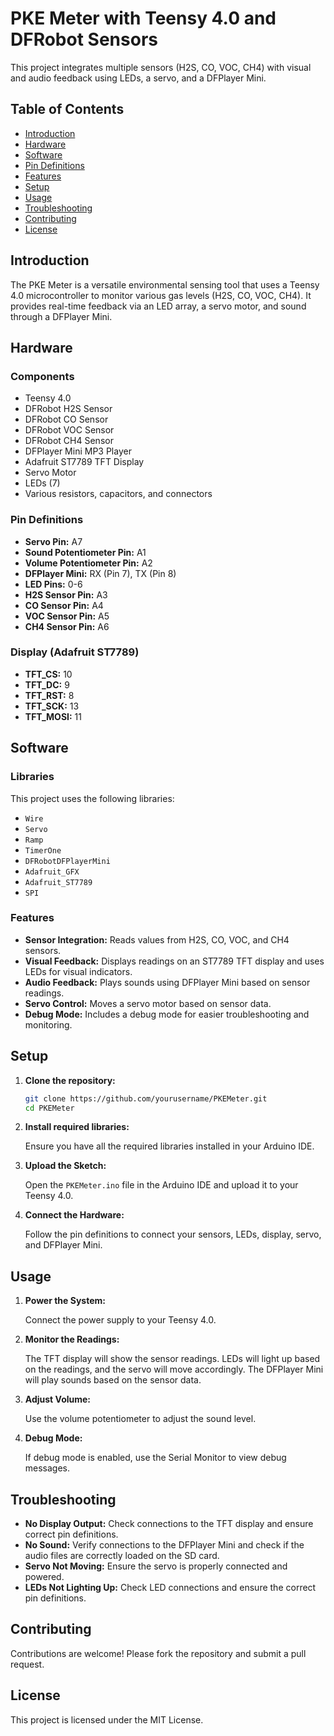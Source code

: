 # PKE Meter with Teensy 4.0 and DFRobot Sensors

This project integrates multiple sensors (H2S, CO, VOC, CH4) with visual and audio feedback using LEDs, a servo, and a DFPlayer Mini.

## Table of Contents

- [Introduction](#introduction)
- [Hardware](#hardware)
- [Software](#software)
- [Pin Definitions](#pin-definitions)
- [Features](#features)
- [Setup](#setup)
- [Usage](#usage)
- [Troubleshooting](#troubleshooting)
- [Contributing](#contributing)
- [License](#license)

## Introduction

The PKE Meter is a versatile environmental sensing tool that uses a Teensy 4.0 microcontroller to monitor various gas levels (H2S, CO, VOC, CH4). It provides real-time feedback via an LED array, a servo motor, and sound through a DFPlayer Mini.

## Hardware

### Components

- Teensy 4.0
- DFRobot H2S Sensor
- DFRobot CO Sensor
- DFRobot VOC Sensor
- DFRobot CH4 Sensor
- DFPlayer Mini MP3 Player
- Adafruit ST7789 TFT Display
- Servo Motor
- LEDs (7)
- Various resistors, capacitors, and connectors

### Pin Definitions

- **Servo Pin:** A7
- **Sound Potentiometer Pin:** A1
- **Volume Potentiometer Pin:** A2
- **DFPlayer Mini:** RX (Pin 7), TX (Pin 8)
- **LED Pins:** 0-6
- **H2S Sensor Pin:** A3
- **CO Sensor Pin:** A4
- **VOC Sensor Pin:** A5
- **CH4 Sensor Pin:** A6

### Display (Adafruit ST7789)

- **TFT_CS:** 10
- **TFT_DC:** 9
- **TFT_RST:** 8
- **TFT_SCK:** 13
- **TFT_MOSI:** 11

## Software

### Libraries

This project uses the following libraries:

- `Wire`
- `Servo`
- `Ramp`
- `TimerOne`
- `DFRobotDFPlayerMini`
- `Adafruit_GFX`
- `Adafruit_ST7789`
- `SPI`

### Features

- **Sensor Integration:** Reads values from H2S, CO, VOC, and CH4 sensors.
- **Visual Feedback:** Displays readings on an ST7789 TFT display and uses LEDs for visual indicators.
- **Audio Feedback:** Plays sounds using DFPlayer Mini based on sensor readings.
- **Servo Control:** Moves a servo motor based on sensor data.
- **Debug Mode:** Includes a debug mode for easier troubleshooting and monitoring.

## Setup

1. **Clone the repository:**

    ```sh
    git clone https://github.com/yourusername/PKEMeter.git
    cd PKEMeter
    ```

2. **Install required libraries:**

    Ensure you have all the required libraries installed in your Arduino IDE.

3. **Upload the Sketch:**

    Open the `PKEMeter.ino` file in the Arduino IDE and upload it to your Teensy 4.0.

4. **Connect the Hardware:**

    Follow the pin definitions to connect your sensors, LEDs, display, servo, and DFPlayer Mini.

## Usage

1. **Power the System:**

    Connect the power supply to your Teensy 4.0.

2. **Monitor the Readings:**

    The TFT display will show the sensor readings. LEDs will light up based on the readings, and the servo will move accordingly. The DFPlayer Mini will play sounds based on the sensor data.

3. **Adjust Volume:**

    Use the volume potentiometer to adjust the sound level.

4. **Debug Mode:**

    If debug mode is enabled, use the Serial Monitor to view debug messages.

## Troubleshooting

- **No Display Output:** Check connections to the TFT display and ensure correct pin definitions.
- **No Sound:** Verify connections to the DFPlayer Mini and check if the audio files are correctly loaded on the SD card.
- **Servo Not Moving:** Ensure the servo is properly connected and powered.
- **LEDs Not Lighting Up:** Check LED connections and ensure the correct pin definitions.

## Contributing

Contributions are welcome! Please fork the repository and submit a pull request.

## License

This project is licensed under the MIT License.

